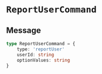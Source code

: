 # `ReportUserCommand`

## Message

```ts
type ReportUserCommand = {
    type: 'reportUser'
    userId: string
    optionValues: string
}
```
